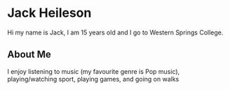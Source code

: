 <h1> Jack Heileson</h1>
Hi my name is Jack, I am 15 years old and I go to Western Springs College. 
<h2>About Me</h2>
I enjoy listening to music (my favourite genre is Pop music), playing/watching sport, playing games, and going on walks
